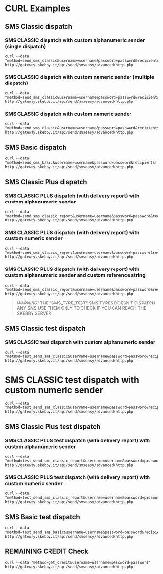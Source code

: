 # CURL Examples

## SMS Classic dispatch
 
### SMS CLASSIC dispatch with custom alphanumeric sender (single dispatch)
```curl
curl --data "method=send_sms_classic&username=username&password=password&recipients[]=393471234567&text=Hi+Mike%2C+how+are+you%3F&sender_string=John" http://gateway.skebby.it/api/send/smseasy/advanced/http.php
```

### SMS CLASSIC dispatch with custom numeric sender (multiple dispatch)
```curl
curl --data "method=send_sms_classic&username=username&password=password&recipients[]=393471234567&recipients[]=393477654321&text=Hi+Mike%2C+how+are+you%3F&sender_string=John" http://gateway.skebby.it/api/send/smseasy/advanced/http.php
```
 
### SMS CLASSIC dispatch with custom numeric sender
```curl
curl --data "method=send_sms_classic&username=username&password=password&recipients[]=393471234567&text=Hi+Mike%2C+how+are+you%3F&sender_number=393471234567" http://gateway.skebby.it/api/send/smseasy/advanced/http.php
```
 
## SMS Basic dispatch
```curl
curl --data "method=send_sms_basic&username=username&password=password&recipients[]=393471234567&text=Hi+Mike%2C+how+are+you" http://gateway.skebby.it/api/send/smseasy/advanced/http.php
```
 
## SMS Classic Plus dispatch
 
### SMS CLASSIC PLUS dispatch (with delivery report) with custom alphanumeric sender
```curl
curl --data "method=send_sms_classic_report&username=username&password=password&recipients[]=393471234567&text=Hi+Mike%2C+how+are+you%3F&sender_string=John" http://gateway.skebby.it/api/send/smseasy/advanced/http.php
```
 
### SMS CLASSIC PLUS dispatch (with delivery report) with custom numeric sender
```curl
curl --data "method=send_sms_classic_report&username=username&password=password&recipients[]=393471234567&text=Hi+Mike%2C+how+are+you%3F&sender_number=393471234567" http://gateway.skebby.it/api/send/smseasy/advanced/http.php
```
 
### SMS CLASSIC PLUS dispatch (with delivery report) with custom alphanumeric sender and custom reference string
```curl
curl --data "method=send_sms_classic_report&username=username&password=password&recipients[]=393471234567&text=Hi+Mike%2C+how+are+you%3F&sender_number=393471234567&user_reference=riferimento" http://gateway.skebby.it/api/send/smseasy/advanced/http.php
```

> _WARNING!_ THE "SMS_TYPE_TEST" SMS TYPES DOESN'T DISPATCH ANY SMS
> USE THEM ONLY TO CHECK IF YOU CAN REACH THE SKEBBY SERVER 
 
## SMS Classic test dispatch

### SMS CLASSIC test dispatch with custom alphanumeric sender
```curl
curl --data "method=test_send_sms_classic&username=username&password=password&recipients[]=393471234567&text=Hi+Mike%2C+how+are+you%3F&sender_string=John" http://gateway.skebby.it/api/send/smseasy/advanced/http.php
```

# SMS CLASSIC test dispatch with custom numeric sender
```curl
curl --data "method=test_send_sms_classic&username=username&password=password&recipients[]=393471234567&text=Hi+Mike%2C+how+are+you%3F&sender_number=393471234567" http://gateway.skebby.it/api/send/smseasy/advanced/http.php
```
 
## SMS Classic Plus test dispatch
 
### SMS CLASSIC PLUS test dispatch (with delivery report) with custom alphanumeric sender
```curl
curl --data "method=test_send_sms_classic_report&username=username&password=password&recipients[]=393471234567&text=Hi+Mike%2C+how+are+you%3F&sender_string=John" http://gateway.skebby.it/api/send/smseasy/advanced/http.php
```
 
### SMS CLASSIC PLUS test dispatch (with delivery report) with custom numeric sender
```curl
curl --data "method=test_send_sms_classic_report&username=username&password=password&recipients[]=393471234567&text=Hi+Mike%2C+how+are+you%3F&sender_number=393471234567" http://gateway.skebby.it/api/send/smseasy/advanced/http.php
```
 
## SMS Basic test dispatch
```curl
curl --data "method=test_send_sms_basic&username=username&password=password&recipients[]=393471234567&text=Hi+Mike%2C+how+are+you" http://gateway.skebby.it/api/send/smseasy/advanced/http.php
```
 
## REMAINING CREDIT Check
```curl
curl --data "method=get_credit&username=username&password=password" http://gateway.skebby.it/api/send/smseasy/advanced/http.php
```             